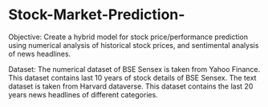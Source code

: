 # Stock-Market-Prediction-
Objective: 
Create a hybrid model for stock price/performance prediction using numerical analysis of historical stock prices, and sentimental analysis of news headlines.

Dataset:
The numerical dataset of BSE Sensex is taken from Yahoo Finance. This dataset contains last 10 years of stock details of BSE Sensex.
The text dataset is taken from Harvard dataverse. This dataset contains the last 20 years news headlines of different categories.
